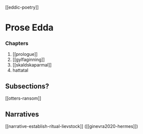 [[eddic-poetry]]

# Prose Edda
### Chapters

1. [[prologue]]
2. [[gylfaginning]]
3. [[skaldskaparmal]]
4. hattatal

## Subsections?
[[otters-ransom]]


## Narratives
[[narrative-establish-ritual-lievstock]] ([[ginevra2020-hermes]])